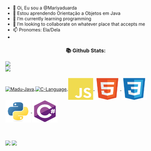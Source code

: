- 👋 Oi, Eu sou a @Mariyaduarda
- 👀 Estou aprendendo Orientação a Objetos em Java
- 🌱 I’m currently learning programming
- 💞️ I’m looking to collaborate on whatever place that accepts me
- 📫 Pronomes: Ela/Dela
- 
<!---
Mariyaduarda/Mariyaduarda is a ✨ special ✨ repository because its `README.md` (this file) appears on your GitHub profile.
You can click the Preview link to take a look at your changes.
--->
<h3 align="center"> 📚 Github Stats: <br></h3>
  
<div>
  <a href="[https://github.com/Mariyaduarda](https://github.com/Mariyaduarda)"> 
  <img align="center" height="170em" src="https://github-readme-stats.vercel.app/api?username=Mariyaduarda&show_icons=true&theme=tokyonight&include_all_commits=true&count_private=true"/>
    <br>
  <img height="150em" src="https://github-readme-stats.vercel.app/api/top-langs/?username=Mariyaduarda&layout=compact&langs_count=16&theme=tokyonight"/>
</div>
    
<div style="display: inline_block"><br>
   <img align="center" alt="Madu-Java" height="70" width="80" src="https://cdn.jsdelivr.net/gh/devicons/devicon/icons/java/java-original.svg" />
  <img align="center" alt="C-Language" height="70" width="80" src="https://cdn.jsdelivr.net/gh/devicons/devicon/icons/c/c-original.svg" />
  <img align="center" alt="Madu-Js" height="70" width="80" src="https://raw.githubusercontent.com/devicons/devicon/master/icons/javascript/javascript-plain.svg">
  <img align="center" alt="Madu-HTML" height="70" width="80" src="https://raw.githubusercontent.com/devicons/devicon/master/icons/html5/html5-original.svg">
  <img align="center" alt="Madu-CSS" height="70" width="80" src="https://raw.githubusercontent.com/devicons/devicon/master/icons/css3/css3-original.svg">
  <img align="center" alt="Madu-Python" height="70" width="80" src="https://raw.githubusercontent.com/devicons/devicon/master/icons/python/python-original.svg">
  <img align="center" alt="Madu-Csharp" height="70" width="80" src="https://raw.githubusercontent.com/devicons/devicon/master/icons/csharp/csharp-original.svg">
</div>

#
<br>

<div> 
 <a href="mailto:mariyaduarda@gmail.com">
  <img src="https://img.shields.io/badge/-Gmail-%23333?style=for-the-badge&logo=gmail&logoColor=red" target="_blank"/></a>
  <a href="https://www.linkedin.com/in/mariyaduarda" target="_blank"><img src="https://img.shields.io/badge/-LinkedIn-%230077B5?style=for-the-badge&logo=linkedin&logoColor=white" target="_blank"></a> 
</div>
